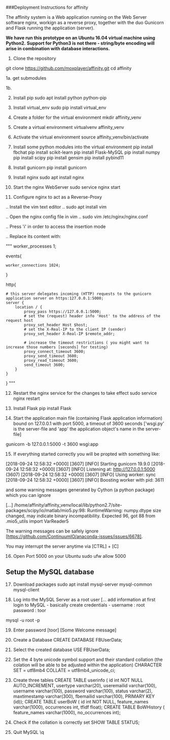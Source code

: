###Deployment Instructions for affinity

The affinity system is a Web application running on the Web Server software nginx,
workign as a reverse proxy, together with the duo Gunicorn and Flask running the application (server).

**We have run this prototype on an Ubuntu 16.04 virtual machine using Python2.**
**Support for Python3 is not there - string/byte encoding will arise in combination with database interactions.**

1. Clone the repository

git clone https://github.com/moxplayer/affinity.git
cd affinity

1a. get submodules

1b. 



2. Install pip
sudo apt install python python-pip

3. Install virtual_env
sudo pip install virtual_env

4. Create a folder for the virtual environment
mkdir affinity_venv

5. Create a virtual environment
virtualvenv affinity_venv

6. Activate the virtual environment
source affinity_venv/bin/activate

7. Install some python modules into the virtual environment
pip install fbchat
pip install scikit-learn
pip install Flask-MySQL
pip install numpy
pip install scipy
pip install gensim
pip install pybind11

8. Install gunicorn
pip install gunicorn

9. Install nginx
sudo apt install nginx

10. Start the nginx WebServer
sudo service nginx start

11. Configure nginx to act as a Reverse-Proxy

.. Install the vim text editor
.. sudo apt install vim

.. Open the nginx config file in vim
.. sudo vim /etc/nginx/nginx.conf

.. Press 'i' in order to access the insertion mode

.. Replace its content with:

"""
worker_processes 1;

events{

	worker_connections 1024;

}

http{

	# this server delegates incoming (HTTP) requests to the gunicorn application server on https:127.0.0.1:5000;
	server {
		location / {
			proxy_pass https://127.0.0.1:5000;
			# set the (request) header info 'Host' to the address of the request host
			proxy_set_header Host $host;
			# set the X-Real-IP to the client IP (sender)
			proxy_set_header X-Real-IP $remote_addr;

			# increase the timeout restrictions ( you might want to increase those numbers [seconds] for testing)
			proxy_connect_timeout 3600;
			proxy_send_timeout 3600;
			proxy_read_timeout 3600;
			send_timeout 3600;
		}
	}
}
"""

12. Restart the nginx service for the changes to take effect
sudo service nginx restart

13. Install Flask
pip install Flask

14. Start the application main file (containing Flask application information) bound on 127.0.0.1 with port 5000, a timeout of 3600 seconds
['wsgi.py' is the server-file and 'app' the application object's name in the server-file]

gunicorn -b 127.0.0.1:5000 -t 3600 wsgi:app

15. If everything started correctly you will be propted with something like:


[2018-09-24 12:58:32 +0000] [3607] [INFO] Starting gunicorn 19.9.0
[2018-09-24 12:58:32 +0000] [3607] [INFO] Listening at: http://127.0.0.1:5000 (3607)
[2018-09-24 12:58:32 +0000] [3607] [INFO] Using worker: sync
[2018-09-24 12:58:32 +0000] [3607] [INFO] Boosting worker with pid: 3611

and some warning messages generated by Cython (a python package) which you can ignore

[...]
/home/affinity/affinity_venv/local/lib/python2.7/site-packages/scipy/io/matlab/mio5.py:98: RuntimeWarning: numpy.dtype size changed, may
indicate binary incompatibility. Expected 96, got 88
from .mio5_utils import VarReader5

The warning messages can be safely ignore [https://github.com/ContinuumIO/anaconda-issues/issues/6678].

You may interrupt the server anytime via [CTRL] + [C]

16. Open Port 5000 on your Ubuntu
sudo ufw allow 5000


## Setup the MySQL database

17. Download packages
sudo apt install mysql-server mysql-common mysql-client

18. Log into the MySQL Server as a root user
[... add information at first login to MySQL - basically create credentials -
	username : root
	password : toor

mysql -u root -p

19. Enter password [toor]
[Some Welcome message]

20. Create a Database
CREATE DATABASE FBUserData;

21. Select the created database
USE FBUserData;

22. Set the 4 byte unicode symbol support and their standard collation (the colation will be able to be adjusted within the application)
CHARACTER SET = utf8mb4 COLLATE = utf8mb4_unicode_ci;

23. Create three tables
CREATE TABLE userinfo ( id int NOT NULL AUTO_INCREMENT, usertype varchar(20), useremailid varchar(100), username varchar(100), password varchar(100), status varchar(2),
 maxtimestamp varchar(300), fbemailid varchar(100), PRIMARY KEY (id));
CREATE TABLE userBoW ( id int NOT NULL, feature_names varchar(1000), occurrences int, tfidf float);
CREATE TABLE BoWHistory ( feature_names varchar(1000), no_occurrences int);

24. Check if the collation is correctly set
SHOW TABLE STATUS;

25. Quit MySQL
\q



















